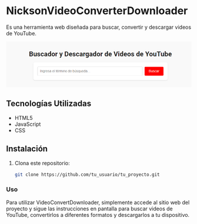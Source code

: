 # NicksonVideoConverterDownloader 
Es una herramienta web diseñada para buscar, convertir y descargar videos de YouTube.

![VideoConvertDownloader](convertidor.png)

## Tecnologías Utilizadas

- HTML5
- JavaScript
- CSS

## Instalación

1. Clona este repositorio:

   ```bash
   git clone https://github.com/tu_usuario/tu_proyecto.git

### Uso

Para utilizar VideoConvertDownloader, simplemente accede al sitio web del proyecto y sigue las instrucciones en pantalla para buscar videos de YouTube, convertirlos a diferentes formatos y descargarlos a tu dispositivo.

